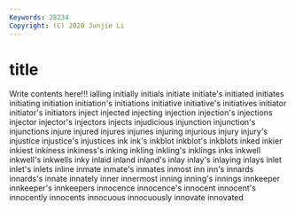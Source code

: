 ```yaml
---
Keywords: 28234
Copyright: (C) 2020 Junjie Li
---
```


# title

Write contents here!!!
ialling 
initially 
initials
initiate 
initiate's 
initiated 
initiates 
initiating 
initiation 
initiation's 
initiations 
initiative 
initiative's
initiatives 
initiator 
initiator's 
initiators 
inject 
injected 
injecting 
injection 
injection's 
injections
injector 
injector's 
injectors 
injects 
injudicious 
injunction 
injunction's 
injunctions 
injure 
injured
injures 
injuries 
injuring 
injurious 
injury 
injury's 
injustice 
injustice's 
injustices 
ink
ink's 
inkblot 
inkblot's 
inkblots 
inked 
inkier 
inkiest 
inkiness 
inkiness's 
inking
inkling 
inkling's 
inklings 
inks 
inkwell 
inkwell's 
inkwells 
inky 
inlaid 
inland
inland's 
inlay 
inlay's 
inlaying 
inlays 
inlet 
inlet's 
inlets 
inline 
inmate
inmate's 
inmates 
inmost 
inn 
inn's 
innards 
innards's 
innate 
innately 
inner
innermost 
inning 
inning's 
innings 
innkeeper 
innkeeper's 
innkeepers 
innocence 
innocence's 
innocent
innocent's 
innocently 
innocents 
innocuous 
innocuously 
innovate 
innovated 

